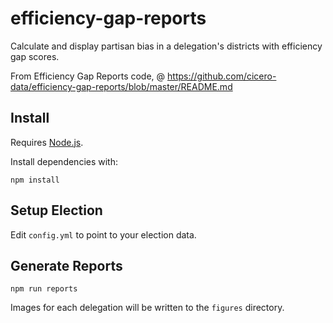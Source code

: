 # efficiency-gap-reports

Calculate and display partisan bias in a delegation's districts with efficiency gap scores.

From Efficiency Gap Reports code, @ https://github.com/cicero-data/efficiency-gap-reports/blob/master/README.md

## Install

Requires [Node.js](https://nodejs.org/).

Install dependencies with:

`npm install`


## Setup Election

Edit `config.yml` to point to your election data.


## Generate Reports

`npm run reports`

Images for each delegation will be written to the `figures` directory.
